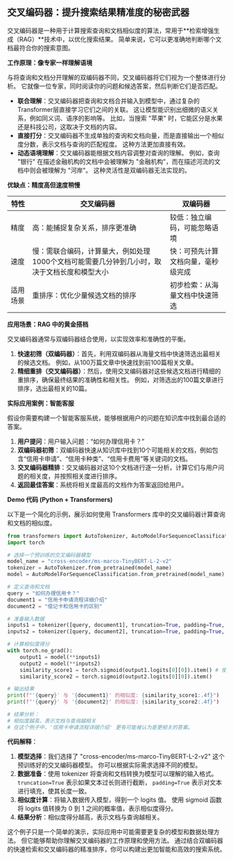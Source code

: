 ## 交叉编码器：提升搜索结果精准度的秘密武器

交叉编码器是一种用于计算搜索查询和文档相似度的算法，常用于**检索增强生成（RAG）**技术中，以优化搜索结果。 简单来说，它可以更准确地判断哪个文档最符合你的搜索意图。

**工作原理：像专家一样理解语境**

与将查询和文档分开理解的双编码器不同，交叉编码器将它们视为一个整体进行分析。 它就像一位专家，同时阅读你的问题和候选答案，然后判断它们是否匹配。

*   **联合理解**：交叉编码器把查询和文档合并输入到模型中，通过复杂的Transformer层直接学习它们之间的关联。 这让模型能识别出细微的语义关系，例如同义词、语序的影响等。 比如，当搜索 "苹果" 时，它能区分是水果还是科技公司，这取决于文档的内容。
*   **直接打分**：交叉编码器不生成单独的查询和文档向量，而是直接输出一个相似度分数，表示文档与查询的匹配程度。 这种方法更加直接有效。
*   **动态语境理解**：交叉编码器能根据文档内容调整对查询的理解。 例如，查询 "银行" 在描述金融机构的文档中会被理解为 "金融机构"，而在描述河流的文档中则会被理解为 "河岸"。 这种灵活性是双编码器无法实现的。

**优缺点：精度高但速度稍慢**

| 特性     | 交叉编码器                                                         | 双编码器                                                     |
| -------- | ------------------------------------------------------------------ | ------------------------------------------------------------ |
| 精度     | 高：能捕捉复杂关系，排序更准确                                                 | 较低：独立编码，可能忽略语境                                                      |
| 速度     | 慢：需联合编码，计算量大，例如处理1000个文档可能需要几分钟到几小时，取决于文档长度和模型大小 | 快：可预先计算文档向量，毫秒级完成                                                             |
| 适用场景 | 重排序：优化少量候选文档的排序                                                     | 初步检索：从海量文档中快速筛选                                                            |

**应用场景：RAG 中的黄金搭档**

交叉编码器通常与双编码器结合使用，以实现效率和准确性的平衡。

1.  **快速初筛（双编码器）**：首先，利用双编码器从海量文档中快速筛选出最相关的候选文档。 例如，从100万篇文章中快速找到前100篇相关文章。
2.  **精细重排（交叉编码器）**：然后，使用交叉编码器对这些候选文档进行精细的重排序，确保最终结果的准确性和相关性。 例如，对筛选出的100篇文章进行排序，选出最相关的10篇。

**实际应用案例：智能客服**

假设你需要构建一个智能客服系统，能够根据用户的问题在知识库中找到最合适的答案。

1.  **用户提问**：用户输入问题：“如何办理信用卡？”
2.  **双编码器初筛**：双编码器快速从知识库中找到10个可能相关的文档，例如包含“信用卡申请”、“信用卡种类”、“信用卡费用”等关键词的文档。
3.  **交叉编码器精排**：交叉编码器对这10个文档进行逐一分析，计算它们与用户问题的相关度，并按照相关度进行排序。
4.  **返回最佳答案**：系统将相关度最高的文档作为答案返回给用户。

**Demo 代码 (Python + Transformers)**

以下是一个简化的示例，展示如何使用 Transformers 库中的交叉编码器计算查询和文档的相似度。

```python
from transformers import AutoTokenizer, AutoModelForSequenceClassification
import torch

# 选择一个预训练的交叉编码器模型
model_name = "cross-encoder/ms-marco-TinyBERT-L-2-v2"
tokenizer = AutoTokenizer.from_pretrained(model_name)
model = AutoModelForSequenceClassification.from_pretrained(model_name)

# 定义查询和文档
query = "如何办理信用卡？"
document1 = "信用卡申请流程详细介绍"
document2 = "借记卡和信用卡的区别"

# 准备输入数据
inputs1 = tokenizer([query, document1], truncation=True, padding=True, return_tensors="pt")
inputs2 = tokenizer([query, document2], truncation=True, padding=True, return_tensors="pt")

# 计算相似度得分
with torch.no_grad():
    output1 = model(**inputs1)
    output2 = model(**inputs2)
    similarity_score1 = torch.sigmoid(output1.logits[0][0]).item() # 使用sigmoid函数将logits转换为0-1之间的概率值
    similarity_score2 = torch.sigmoid(output2.logits[0][0]).item()

# 输出结果
print(f"'{query}' 与 '{document1}' 的相似度: {similarity_score1:.4f}")
print(f"'{query}' 与 '{document2}' 的相似度: {similarity_score2:.4f}")

# 结果分析：
# 相似度越高，表示文档与查询越相关
# 在这个例子中，'信用卡申请流程详细介绍' 更有可能被认为是更相关的答案。
```

**代码解释**：

1.  **模型选择**：我们选择了 "cross-encoder/ms-marco-TinyBERT-L-2-v2" 这个预训练好的交叉编码器模型。 你可以根据实际需求选择不同的模型。
2.  **数据准备**：使用 tokenizer 将查询和文档转换为模型可以理解的输入格式。  `truncation=True`  表示如果文本过长则进行截断， `padding=True`  表示对文本进行填充，使其长度一致。
3.  **相似度计算**：将输入数据传入模型，得到一个 logits 值。 使用 sigmoid 函数将 logits 值转换为 0 到 1 之间的概率值，表示相似度得分。
4.  **结果分析**：相似度得分越高，表示文档与查询越相关。

这个例子只是一个简单的演示，实际应用中可能需要更复杂的模型和数据处理方法。 但它能够帮助你理解交叉编码器的工作原理和使用方法。 通过结合双编码器的快速检索和交叉编码器的精准排序，你可以构建出更加智能和高效的搜索系统。